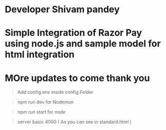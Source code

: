 # Developer Shivam pandey

# Simple Integration of Razor Pay using node.js and sample model for html integration

# MOre updates to come thank you

> Add config.env inside config Folder

> npm run dev for Nodemon

> npm run start for node 

> server basic 4000
    ( As you can see in standard.html )

